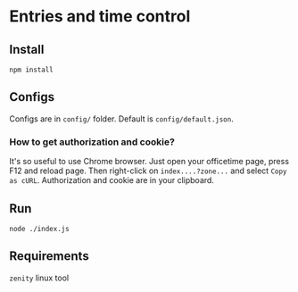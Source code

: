 # Entries and time control


## Install

`npm install`


## Configs

Configs are in `config/` folder. Default is `config/default.json`.


### How to get authorization and cookie?

It's so useful to use Chrome browser. Just open your officetime page, press F12 and reload page. Then right-click on `index....?zone...` and select `Copy as cURL`.
Authorization and cookie are in your clipboard.


## Run
`node ./index.js`


## Requirements
`zenity` linux tool